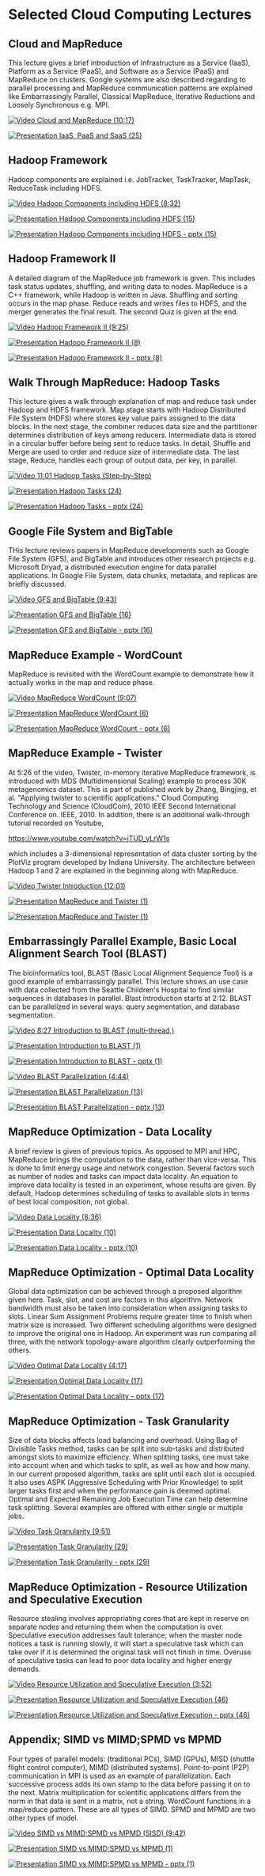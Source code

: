 Selected Cloud Computing Lectures
=================================

Cloud and MapReduce
-------------------

This lecture gives a brief introduction of Infrastructure as a Service
(IaaS), Platform as a Service (PaaS), and Software as a Service (PaaS)
and MapReduce on clusters. Google systems are also described regarding
to parallel processing and MapReduce communication patterns are explained
like Embarrassingly Parallel, Classical MapReduce, Iterative Reductions
and Loosely Synchronous e.g. MPI.

[![Video](images/video.png) Cloud and MapReduce (10:17)](https://www.youtube.com/watch?v=_irz3v1gT-A)

[![Presentation](images/presentation.png) IaaS, PaaS and SaaS (25)](https://drive.google.com/open?id=1eXWtNlQ_jgeq_nVS_9B7MTaiDjzddXjC)

Hadoop Framework
----------------

Hadoop components are explained i.e. JobTracker, TaskTracker, MapTask,
ReduceTask including HDFS.

[![Video](images/video.png) Hadoop Components including HDFS (8:32)](https://www.youtube.com/watch?v=Vuroqly6FTE)

[![Presentation](images/presentation.png) Hadoop Components including HDFS (15)](https://drive.google.com/open?id=0B88HKpainTSfMnpCelpNQUpNdVE)

[![Presentation](images/presentation.png) Hadoop Components including HDFS - pptx (15)](https://drive.google.com/open?id=0B88HKpainTSfTVlNRzRMemNaZEU)

Hadoop Framework II
-------------------

A detailed diagram of the MapReduce job framework is given. This
includes task status updates, shuffling, and writing data to nodes.
MapReduce is a C++ framework, while Hadoop is written in Java. Shuffling
and sorting occurs in the map phase. Reduce reads and writes files to
HDFS, and the merger generates the final result. The second Quiz is
given at the end.

[![Video](images/video.png) Hadoop Framework II (9:25)](https://www.youtube.com/watch?v=KWLY_maNEPA)

[![Presentation](images/presentation.png) Hadoop Framework II (8)](https://drive.google.com/open?id=0B88HKpainTSfd3hkTG4yY2FYUVE)

[![Presentation](images/presentation.png) Hadoop Framework II - pptx (8)](https://drive.google.com/open?id=0B88HKpainTSfcUkwN0l1VHBEdlU)

Walk Through MapReduce: Hadoop Tasks
-------------------------------------------------

This lecture gives a walk through explanation of map and reduce task
under Hadoop and HDFS framework. Map stage starts with Hadoop Distributed
File System (HDFS) where stores key value pairs assigned to the data
blocks. In the next stage, the combiner reduces data size and the
partitioner determines distribution of keys among reducers. Intermediate
data is stored in a circular buffer before being sent to reduce tasks.
In detail, Shuffle and Merge are used to order and reduce size of
intermediate data. The last stage, Reduce, handles each group of output
data, per key, in parallel.

[![Video](images/video.png) 11:01 Hadoop Tasks (Step-by-Step)](https://www.youtube.com/watch?v=UN4t3tvdjms)

[![Presentation](images/presentation.png) Hadoop Tasks (24)](https://drive.google.com/open?id=0B88HKpainTSfMnpCelpNQUpNdVE)

[![Presentation](images/presentation.png) Hadoop Tasks - pptx (24)](https://drive.google.com/open?id=0B88HKpainTSfTVlNRzRMemNaZEU)

Google File System and BigTable
-------------------------------

THis lecture reviews papers in MapReduce developments such as Google
File System (GFS), and BigTable and introduces other research projects
e.g. Microsoft Dryad, a distributed execution engine for data parallel
applications. In Google File System, data chunks, metadata, and replicas
are briefly discussed.

[![Video](images/video.png) GFS and BigTable (9:43)](https://www.youtube.com/watch?v=5YmjrhEFQsk)

[![Presentation](images/presentation.png) GFS and BigTable (16)](https://drive.google.com/open?id=0B88HKpainTSfd3hkTG4yY2FYUVE)

[![Presentation](images/presentation.png) GFS and BigTable - pptx (16)](https://drive.google.com/open?id=0B88HKpainTSfcUkwN0l1VHBEdlU)

MapReduce Example - WordCount
-----------------------------

MapReduce is revisited with the WordCount example to demonstrate how it
actually works in the map and reduce phase.

[![Video](images/video.png) MapReduce WordCount (9:07)](https://www.youtube.com/watch?v=sSIGaDaulvA)

[![Presentation](images/presentation.png) MapReduce WordCount (6)](https://drive.google.com/open?id=0B88HKpainTSfMnpCelpNQUpNdVE)

[![Presentation](images/presentation.png) MapReduce WordCount - pptx (6)](https://drive.google.com/open?id=0B88HKpainTSfTVlNRzRMemNaZEU)

MapReduce Example - Twister
---------------------------

At 5:26 of the video, Twister, in-memory iterative MapReduce framework,
is introduced with MDS (Multidimensional Scaling) example to process 30K
metagenomics dataset. This is part of published work by Zhang, Bingjing,
et al. \"Applying twister to scientific applications.\" Cloud Computing
Technology and Science (CloudCom), 2010 IEEE Second International
Conference on. IEEE, 2010. In addition, there is an additional
walk-through tutorial recorded on Youtube,

<https://www.youtube.com/watch?v=jTUD_yLrW1s>

which includes a 3-dimensional representation of data cluster sorting by
the PlotViz program developed by Indiana University. The architecture
between Hadoop 1 and 2 are explained in the beginning along with
MapReduce.

[![Video](images/video.png) Twister Introduction (12:01)](https://www.youtube.com/watch?v=6vkgvGtyv4Q)

[![Presentation](images/presentation.png) MapReduce and Twister (1)](https://drive.google.com/open?id=0B88HKpainTSfMnpCelpNQUpNdVE)

[![Presentation](images/presentation.png) MapReduce and Twister (1)](https://drive.google.com/open?id=0B88HKpainTSfTVlNRzRMemNaZEU)

Embarrassingly Parallel Example, Basic Local Alignment Search Tool (BLAST)
--------------------------------------------------------------------------

The bioinformatics tool, BLAST (Basic Local Alignment Sequence Tool) is
a good example of embarrassingly parallel. This lecture shows an use case
with data collected from the Seattle Children's Hospital to find similar
sequences in databases in parallel. Blast introduction starts at 2:12.
BLAST can be parallelized in several ways: query
segmentation, and database segmentation.

[![Video](images/video.png) 8:27 Introduction to BLAST (multi-thread,)](https://www.youtube.com/watch?v=i3H9HmUYfq8)

[![Presentation](images/presentation.png) Introduction to BLAST (1)](https://drive.google.com/open?id=0B88HKpainTSfdnFvY1V3dlFTRlE)

[![Presentation](images/presentation.png) Introduction to BLAST - pptx (1)](https://drive.google.com/open?id=0B88HKpainTSfMDAwZm5uQlZWckU)

[![Video](images/video.png) BLAST Parallelization (4:44)](https://www.youtube.com/watch?v=isc0MjkwTlk)

[![Presentation](images/presentation.png) BLAST Parallelization (13)](https://drive.google.com/open?id=0B88HKpainTSfdnFvY1V3dlFTRlE)

[![Presentation](images/presentation.png) BLAST Parallelization - pptx (13)](https://drive.google.com/open?id=0B88HKpainTSfcUkwN0l1VHBEdlU)

MapReduce Optimization - Data Locality
--------------------------------------

A brief review is given of previous topics. As opposed to MPI and HPC,
MapReduce brings the computation to the data, rather than vice-versa.
This is done to limit energy usage and network congestion. Several
factors such as number of nodes and tasks can impact data locality. An
equation to improve data locality is tested in an experiment, whose
results are given. By default, Hadoop determines scheduling of tasks to
available slots in terms of best local composition, not global.

[![Video](images/video.png) Data Locality (8:36)](https://www.youtube.com/watch?v=RqLA7_asK50)

[![Presentation](images/presentation.png) Data Locality (10)](https://drive.google.com/open?id=0B88HKpainTSfT28zLTdKYWhGdGM)

[![Presentation](images/presentation.png) Data Locality - pptx (10)](https://drive.google.com/open?id=0B88HKpainTSfVGdyVzNjTzdfb3c)

MapReduce Optimization - Optimal Data Locality
----------------------------------------------

Global data optimization can be achieved through a proposed algorithm
given here. Task, slot, and cost are factors in this algorithm. Network
bandwidth must also be taken into consideration when assigning tasks to
slots. Linear Sum Assignment Problems require greater time to finish
when matrix size is increased. Two different scheduling algorithms were
designed to improve the original one in Hadoop. An experiment was run
comparing all three, with the network topology-aware algorithm clearly
outperforming the others.

[![Video](images/video.png) Optimal Data Locality (4:17)](https://www.youtube.com/watch?v=Ok8vdrFXo5w)

[![Presentation](images/presentation.png) Optimal Data Locality (17)](https://drive.google.com/open?id=0B88HKpainTSfT28zLTdKYWhGdGM)

[![Presentation](images/presentation.png) Optimal Data Locality - pptx (17)](https://drive.google.com/open?id=0B88HKpainTSfVGdyVzNjTzdfb3c)

MapReduce Optimization - Task Granularity
-----------------------------------------

Size of data blocks affects load balancing and overhead. Using Bag of
Divisible Tasks method, tasks can be split into sub-tasks and
distributed amongst slots to maximize efficiency. When splitting tasks,
one must take into account when and which tasks to split, as well as how
and how many. In our current proposed algorithm, tasks are split until
each slot is occupied. It also uses ASPK (Aggressive Scheduling with
Prior Knowledge) to split larger tasks first and when the performance
gain is deemed optimal. Optimal and Expected Remaining Job Execution
Time can help determine task splitting. Several examples are offered
with either single or multiple jobs.

[![Video](images/video.png) Task Granularity (9:51)](https://www.youtube.com/watch?v=u9UpgTnOZz4)

[![Presentation](images/presentation.png) Task Granularity (29)](https://drive.google.com/open?id=0B88HKpainTSfT28zLTdKYWhGdGM)

[![Presentation](images/presentation.png) Task Granularity - pptx (29)](https://drive.google.com/open?id=0B88HKpainTSfVGdyVzNjTzdfb3c)

MapReduce Optimization - Resource Utilization and Speculative Execution
-----------------------------------------------------------------------

Resource stealing involves appropriating cores that are kept in reserve
on separate nodes and returning them when the computation is over.
Speculative execution addresses fault tolerance; when the master node
notices a task is running slowly, it will start a speculative task which
can take over if it is determined the original task will not finish in
time. Overuse of speculative tasks can lead to poor data locality and
higher energy demands.

[![Video](images/video.png) Resource Utilization and Speculative Execution (3:52)](https://www.youtube.com/watch?v=wWyFiqDIYus)

[![Presentation](images/presentation.png) Resource Utilization and Speculative Execution (46)](https://drive.google.com/open?id=0B88HKpainTSfT28zLTdKYWhGdGM)

[![Presentation](images/presentation.png) Resource Utilization and Speculative Execution - pptx (46)](https://drive.google.com/open?id=0B88HKpainTSfVGdyVzNjTzdfb3c)

Appendix; SIMD vs MIMD;SPMD vs MPMD
-----------------------------------

Four types of parallel models: (traditional PCs), SIMD (GPUs), MISD
(shuttle flight control computer), MIMD (distributed systems).
Point-to-point (P2P) communication in MPI is used as an example of
parallelization. Each successive process adds its own stamp to the data
before passing it on to the next. Matrix multiplication for scientific
applications differs from the norm in that data is sent in a matrix, not
a string. WordCount functions in a map/reduce pattern. These are all
types of SIMD. SPMD and MPMD are two other types of model.

[![Video](images/video.png) SIMD vs MIMD;SPMD vs MPMD (SISD) (9:42)](https://www.youtube.com/watch?v=zHQiR56Zmtc)

[![Presentation](images/presentation.png) SIMD vs MIMD;SPMD vs MPMD (1)](https://drive.google.com/open?id=0B88HKpainTSfT28zLTdKYWhGdGM)

[![Presentation](images/presentation.png) SIMD vs MIMD;SPMD vs MPMD - pptx (1)](https://drive.google.com/open?id=0B88HKpainTSfVGdyVzNjTzdfb3c)

